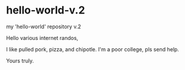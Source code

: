 # hello-world-v.2
my 'hello-world' repository v.2

Hello various internet randos,

I like pulled pork, pizza, and chipotle. I'm a poor college, pls send help.

Yours truly.
